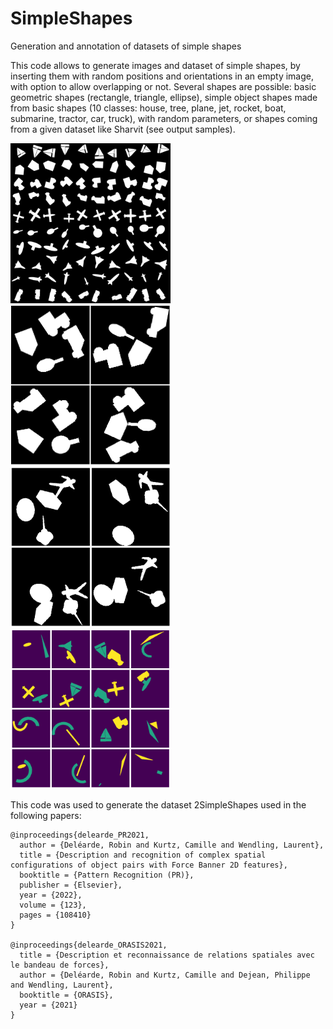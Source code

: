 # SimpleShapes
Generation and annotation of datasets of simple shapes

This code allows to generate images and dataset of simple shapes, by inserting them with random positions and orientations in an empty image, with option to allow overlapping or not.
Several shapes are possible: basic geometric shapes (rectangle, triangle, ellipse), simple object shapes made from basic shapes (10 classes: house, tree, plane, jet, rocket, boat, submarine, tractor, car, truck), with random parameters, or shapes coming from a given dataset like Sharvit (see output samples).

<p float="left">
  <img src="https://github.com/RobinDelearde/SimpleShapes/blob/main/samples/SimpleShapes_samples.png" height="256" width="256" />
  <img src="https://github.com/RobinDelearde/SimpleShapes/blob/main/samples/4SimpleShapes_samples.png" height="256" width="256" />
  <img src="https://github.com/RobinDelearde/SimpleShapes/blob/main/samples/4SharvitShapes_samples.png" height="256" width="256" />
  <img src="https://github.com/RobinDelearde/SimpleShapes/blob/main/samples/2SimpleShapes_samples_sorted.png" height="256" width="256" />
</p>

This code was used to generate the dataset 2SimpleShapes used in the following papers:
```
@inproceedings{delearde_PR2021,
  author = {Deléarde, Robin and Kurtz, Camille and Wendling, Laurent},
  title = {Description and recognition of complex spatial configurations of object pairs with Force Banner 2D features},
  booktitle = {Pattern Recognition (PR)},
  publisher = {Elsevier},
  year = {2022},
  volume = {123},
  pages = {108410}
}

@inproceedings{delearde_ORASIS2021,
  title = {Description et reconnaissance de relations spatiales avec le bandeau de forces},
  author = {Deléarde, Robin and Kurtz, Camille and Dejean, Philippe and Wendling, Laurent},
  booktitle = {ORASIS},
  year = {2021}
}
```
